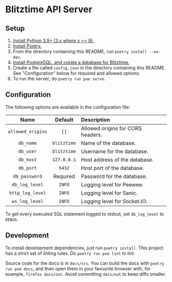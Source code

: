 # Blitztime API Server

## Setup

1. [Install Python 3.9+ (3.x where x >= 9).](https://www.python.org/downloads/)
2. [Install Poetry.](https://python-poetry.org/docs/#installation)
3. From the directory containing this README, run `poetry install --no-dev`.
4. [Install PostgreSQL, and create a database for Blitztime.](https://www.digitalocean.com/community/tutorials/how-to-install-and-use-postgresql-on-ubuntu-18-04)
5. Create a file called `config.json` in the directory containing this README. See "Configuration" below for required and allowed options.
6. To run the server, do `poetry run poe serve`.

## Configuration

The following options are available in the configuration file:

| Name              | Default     | Description                       |
|:-----------------:|:-----------:|:----------------------------------|
| `allowed_origins` | `[]`        | Allowed origins for CORS headers. |
| `db_name`         | `blitztime` | Name of the database.             |
| `db_user`         | `blitztime` | Username for the database.        |
| `db_host`         | `127.0.0.1` | Host address of the database.     |
| `db_port`         | `5432`      | Host port of the database.        |
| `db_password`     | Required    | Password for the database.        |
| `db_log_level`    | `INFO`      | Logging level for Peewee.         |
| `http_log_level`  | `INFO`      | Logging level for Sanic.          |
| `ws_log_level`    | `INFO`      | Logging level for Socket.IO.      |

To get every executed SQL statement logged to stdout, set `db_log_level` to `DEBUG`.

## Development

To install development dependencies, just run `poetry install`. This project has a strict set of linting rules. Do `poetry run poe lint` to lint.

Source code for the docs is in `docs/src`. You can build the docs with `poetry run poe docs`, and then open them in your favourite browser with, for example, `firefox docs/out`. Avoid committing `docs/out` to keep diffs smaller.
